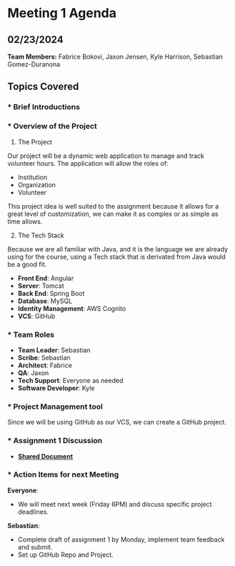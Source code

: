 # Meeting 1 Agenda
## 02/23/2024
**Team Members:** Fabrice Bokovi, Jaxon Jensen, Kyle Harrison, Sebastian Gomez-Duranona

## Topics Covered

### * Brief Introductions

### * Overview of the Project

1. The Project

 Our project will be a dynamic web application to manage and track volunteer hours. The application will allow the roles of:
  - Institution
  - Organization
  - Volunteer <br>
  
This project idea is well suited to the assignment because it allows for a great level of customization, we can make it as complex or as simple as time allows.

2. The Tech Stack

Because we are all familiar with Java, and it is the language we are already using for the course, using a Tech stack that is derivated from Java would be a good fit.

- **Front End**: Angular
- **Server**: Tomcat
- **Back End**: Spring Boot
- **Database**: MySQL
- **Identity Management**: AWS Cognito
- **VCS**: GitHub

### * Team Roles

- **Team Leader**: Sebastian
- **Scribe**: Sebastian
- **Architect**: Fabrice
- **QA**: Jaxon
- **Tech Support**: Everyone as needed
- **Software Developer**: Kyle

### * Project Management tool

Since we will be using GitHub as our VCS, we can create a GitHub project. 

### * Assignment 1 Discussion

- **[Shared Document](https://unomail-my.sharepoint.com/:w:/g/personal/jaxonjensen_unomaha_edu/EW4TqHvF_MZBpvzqxbK55Z0BbAOBCJl63S8Yrn2gBH66sw?e=4%3AhjwYGm&at=9&CID=895447aa-a3a0-4736-5531-f7c5e18b960e)** 

### * Action Items for next Meeting
**Everyone**:
- We will meet next week (Friday 6PM) and discuss specific project deadlines.

**Sebastian**:
- Complete draft of assignment 1 by Monday, implement team feedback and submit.
- Set up GitHub Repo and Project.

